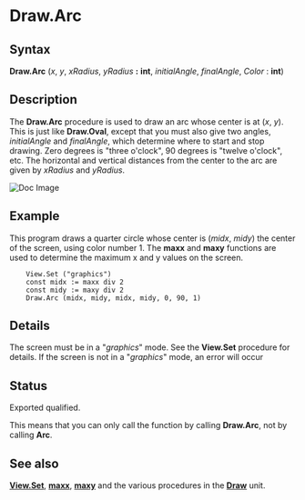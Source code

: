 
# Draw.Arc

## Syntax
**Draw.Arc** (_x_, _y_, _xRadius_, _yRadius_ **:** **int**,      _initialAngle_, _finalAngle_, _Color_ : **int**)

## Description
The **Draw.Arc** procedure is used to draw an arc whose center is at (_x_, _y_). This is just like **Draw.Oval**, except that you must also give two angles, _initialAngle_ and _finalAngle_, which determine where to start and stop drawing. Zero degrees is "three o'clock", 90 degrees is "twelve o'clock", etc. The horizontal and vertical distances from the center to the arc are given by _xRadius_ and _yRadius_.



![Doc Image](draw_arc01.gif)


## Example
This program draws a quarter circle whose center is (_midx_, _midy_) the center of the screen, using color number 1. The **maxx** and **maxy** functions are used to determine the maximum x and y values on the screen.

        View.Set ("graphics")
        const midx := maxx div 2
        const midy := maxy div 2
        Draw.Arc (midx, midy, midx, midy, 0, 90, 1)
## Details
The screen must be in a "_graphics_" mode. See the **View.Set** procedure for details. If the screen is not in a "_graphics_" mode, an error will occur


## Status
Exported qualified.

This means that you can only call the function by calling **Draw.Arc**, not by calling **Arc**.


## See also
**[View.Set](view_set.html)**, **[maxx](maxx.html)**, **[maxy](maxy.html)** and the various procedures in the **[Draw](drawmodule.html)** unit.

